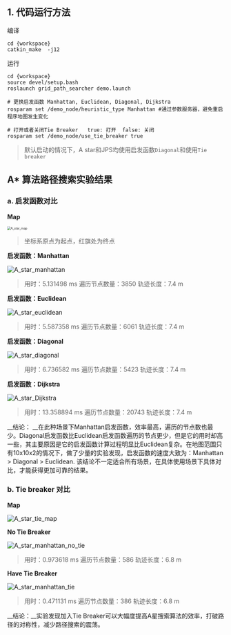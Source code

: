 ## 1. 代码运行方法

编译

```shell
cd {workspace}
catkin_make  -j12
```

运行

```shell	
cd {workspace}
source devel/setup.bash
roslaunch grid_path_searcher demo.launch

# 更换启发函数 Manhattan, Euclidean, Diagonal, Dijkstra
rosparam set /demo_node/heuristic_type Manhattan #通过参数服务器，避免重启程序地图发生变化

# 打开或者关闭Tie Breaker   true: 打开  false: 关闭
rosparam set /demo_node/use_tie_breaker true
```

> 默认启动的情况下，A star和JPS均使用启发函数`Diagonal`和使用`Tie breaker`















## A* 算法路径搜索实验结果

### a. 启发函数对比

__Map__

<img src="doc/A_star_map.png" alt="A_star_map" style="zoom:50%;" />

> 坐标系原点为起点，红旗处为终点

__启发函数：Manhattan__

![A_star_manhattan](doc/A_star_manhattan.png)

> 用时：5.131498 ms       遍历节点数量：3850      轨迹长度：7.4 m

__启发函数：Euclidean__

![A_star_euclidean](doc/A_star_euclidean.png)

> 用时：5.587358 ms       遍历节点数量：6061      轨迹长度：7.4 m

__启发函数：Diagonal__ 

![A_star_diagonal](doc/A_star_diagonal.png)

> 用时：6.736582 ms       遍历节点数量：5423      轨迹长度：7.4 m

__启发函数：Dijkstra__ 

![A_star_Dijkstra](doc/A_star_Dijkstra.png)

>  用时：13.358894 ms       遍历节点数量：20743      轨迹长度：7.4 m

__结论： __在此种场景下Manhattan启发函数，效率最高，遍历的节点数也最少。Diagonal启发函数比Euclidean启发函数遍历的节点更少，但是它的用时却高一些，其主要原因是它的启发函数计算过程明显比Euclidean复杂。在地图范围只有10x10x2的情况下，做了少量的实验发现，启发函数的速度大致为：Manhattan > Diagonal > Euclidean. 该结论不一定适合所有场景，在具体使用场景下具体对比，才能获得更加可靠的结果。

### b. Tie breaker 对比

__Map__

![A_star_tie_map](doc/A_star_tie_map.png)

__No Tie Breaker__

![A_star_manhattan_no_tie](doc/A_star_manhattan_no_tie.png)

> 用时：0.973618 ms       遍历节点数量：586      轨迹长度：6.8 m

__Have Tie Breaker__

![A_star_manhattan_tie](doc/A_star_manhattan_tie.png)

> 用时：0.471131 ms       遍历节点数量：386      轨迹长度：6.8 m

__结论：__实验发现加入Tie Breaker可以大幅度提高A星搜索算法的效率，打破路径的对称性，减少路径搜索的震荡。